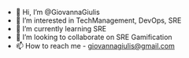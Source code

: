 - 👋 Hi, I’m @GiovannaGiulis
- 👀 I’m interested in TechManagement, DevOps, SRE
- 🌱 I’m currently learning SRE
- 💞️ I’m looking to collaborate on SRE Gamification
- 📫 How to reach me - giovannagiulis@gmail.com

<!---
GiovannaGiulis/GiovannaGiulis is a ✨ special ✨ repository because its `README.md` (this file) appears on your GitHub profile.
You can click the Preview link to take a look at your changes.
--->
